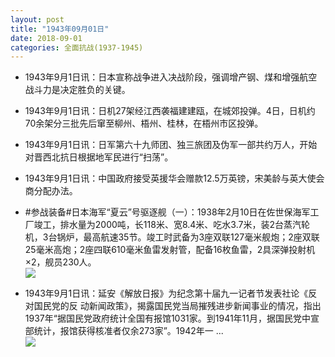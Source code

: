 ```yaml
---
layout: post
title: "1943年09月01日"
date: 2018-09-01
categories: 全面抗战(1937-1945)
---
```


<meta name="referrer" content="no-referrer" />

- 1943年9月1日讯：日本宣称战争进入决战阶段，强调增产钢、煤和增强航空战斗力是决定胜负的关键。 

- 1943年9月1日讯：日机27架经江西袭福建建瓯，在城郊投弹。4日，日机约70余架分三批先后窜至柳州、梧州、桂林，在梧州市区投弹。 

- 1943年9月1日讯：日军第六十九师团、独三旅团及伪军一部共约万人，开始对晋西北抗日根据地军民进行“扫荡”。 

- 1943年9月1日讯：中国政府接受英援华会赠款12.5万英镑，宋美龄与英大使会商分配办法。 

- #参战装备#日本海军“夏云”号驱逐舰（一）：1938年2月10日在佐世保海军工厂竣工，排水量为2000吨，长118米、宽8.4米、吃水3.7米，装2台蒸汽轮机，3台锅炉，最高航速35节。竣工时武备为3座双联127毫米舰炮；2座双联25毫米高炮；2座四联610毫米鱼雷发射管，配备16枚鱼雷，2具深弹投射机×2，舰员230人。 <br/><img src="https://wx2.sinaimg.cn/large/aca367d8ly1futt65263ej20dc07mmy7.jpg" />

- 1943年9月1日讯：延安《解放日报》为纪念第十届九一记者节发表社论《反对国民党的反 动新闻政策》，揭露国民党当局摧残进步新闻事业的情况，指出1937年“据国民党政府统计全国有报馆1031家。到1941年11月，据国民党中宣部统计，报馆获得核准者仅余273家”。1942年一 ... <br/><img src="https://wx2.sinaimg.cn/large/aca367d8ly1futpp2ullvj20c80ayglr.jpg" />

